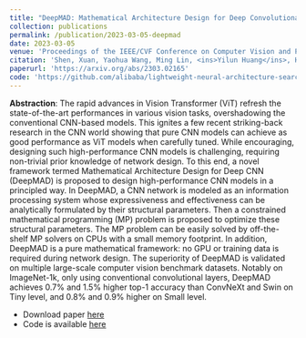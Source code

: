 ```yaml
---
title: "DeepMAD: Mathematical Architecture Design for Deep Convolutional Neural Network"
collection: publications
permalink: /publication/2023-03-05-deepmad
date: 2023-03-05
venue: 'Proceedings of the IEEE/CVF Conference on Computer Vision and Pattern Recognition 2023'
citation: 'Shen, Xuan, Yaohua Wang, Ming Lin, <ins>Yilun Huang</ins>, Hao Tang, Xiuyu Sun, and Yanzhi Wang. "DeepMAD: Mathematical Architecture Design for Deep Convolutional Neural Network." In Proceedings of the IEEE/CVF Conference on Computer Vision and Pattern Recognition, pp. 6163-6173. 2023.'
paperurl: 'https://arxiv.org/abs/2303.02165'
code: 'https://github.com/alibaba/lightweight-neural-architecture-search'
---
```


<strong>Abstraction</strong>: The rapid advances in Vision Transformer (ViT) refresh the state-of-the-art performances in various vision tasks, overshadowing the conventional CNN-based models. This ignites a few recent striking-back research in the CNN world showing that pure CNN models can achieve as good performance as ViT models when carefully tuned. While encouraging, designing such high-performance CNN models is challenging, requiring non-trivial prior knowledge of network design. To this end, a novel framework termed Mathematical Architecture Design for Deep CNN (DeepMAD) is proposed to design high-performance CNN models in a principled way. In DeepMAD, a CNN network is modeled as an information processing system whose expressiveness and effectiveness can be analytically formulated by their structural parameters. Then a constrained mathematical programming (MP) problem is proposed to optimize these structural parameters. The MP problem can be easily solved by off-the-shelf MP solvers on CPUs with a small memory footprint. In addition, DeepMAD is a pure mathematical framework: no GPU or training data is required during network design. The superiority of DeepMAD is validated on multiple large-scale computer vision benchmark datasets. Notably on ImageNet-1k, only using conventional convolutional layers, DeepMAD achieves 0.7% and 1.5% higher top-1 accuracy than ConvNeXt and Swin on Tiny level, and 0.8% and 0.9% higher on Small level.

- Download paper [here](https://arxiv.org/abs/2303.02165)
- Code is available [here](https://github.com/alibaba/lightweight-neural-architecture-search)